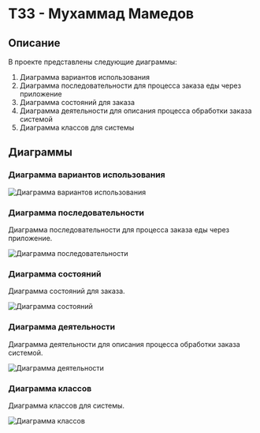 # ТЗ3 - Мухаммад Мамедов

## Описание
В проекте представлены следующие диаграммы:
1. Диаграмма вариантов использования
2. Диаграмма последовательности для процесса заказа еды через приложение
3. Диаграмма состояний для заказа
4. Диаграмма деятельности для описания процесса обработки заказа системой
5. Диаграмма классов для системы

## Диаграммы

### Диаграмма вариантов использования
![Диаграмма вариантов использования](/images/use_case.jpg)
### Диаграмма последовательности
Диаграмма последовательности для процесса заказа еды через приложение.

![Диаграмма последовательности](/images/sequence.jpg)

### Диаграмма состояний
Диаграмма состояний для заказа.

![Диаграмма состояний](/images/state.jpg)

### Диаграмма деятельности
Диаграмма деятельности для описания процесса обработки заказа системой.

![Диаграмма деятельности](/images/activity.jpg)

### Диаграмма классов
Диаграмма классов для системы.

![Диаграмма классов](/images/class.jpg)



